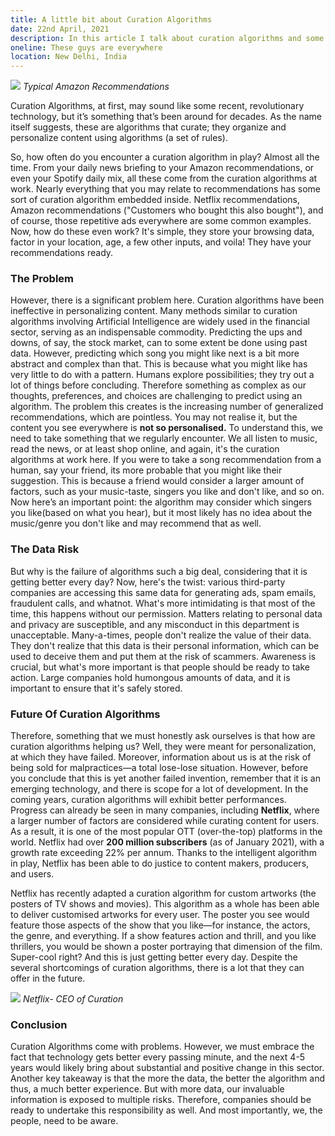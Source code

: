 ```yaml
---
title: A little bit about Curation Algorithms
date: 22nd April, 2021
description: In this article I talk about curation algorithms and some of their lesser known flaws. These algorithms are present everywhere and it is important to know how these work.
oneline: These guys are everywhere
location: New Delhi, India
---
```


![](/images/posts/curation2.png)
_Typical Amazon Recommendations_

Curation Algorithms, at first, may sound like some recent, revolutionary technology, but it’s something that’s been around for decades. As the name itself suggests, these are algorithms that curate; they organize and personalize content using algorithms (a set of rules).

So, how often do you encounter a curation algorithm in play? Almost all the time. From your daily news briefing to your Amazon recommendations, or even your Spotify daily mix, all these come from the curation algorithms at work. Nearly everything that you may relate to recommendations has some sort of curation algorithm embedded inside. Netflix recommendations, Amazon recommendations ("Customers who bought this also bought"), and of course, those repetitive ads everywhere are some common examples.
Now, how do these even work? It's simple, they store your browsing data, factor in your location, age, a few other inputs, and voila! They have your recommendations ready.

### The Problem

However, there is a significant problem here. Curation algorithms have been ineffective in personalizing content. Many methods similar to curation algorithms involving Artificial Intelligence are widely used in the financial sector, serving as an indispensable commodity. Predicting the ups and downs, of say, the stock market, can to some extent be done using past data. However, predicting which song you might like next is a bit more abstract and complex than that. This is because what you might like has very little to do with a pattern. Humans explore possibilities; they try out a lot of things before concluding. Therefore something as complex as our thoughts, preferences, and choices are challenging to predict using an algorithm.
The problem this creates is the increasing number of generalized recommendations, which are pointless. You may not realise it, but the content you see everywhere is **not so personalised.**
To understand this, we need to take something that we regularly encounter. We all listen to music, read the news, or at least shop online, and again, it's the curation algorithms at work here. If you were to take a song recommendation from a human, say your friend, its more probable that you might like their suggestion. This is because a friend would consider a larger amount of factors, such as your music-taste, singers you like and don't like, and so on. Now here’s an important point: the algorithm may consider which singers you like(based on what you hear), but it most likely has no idea about the music/genre you don't like and may recommend that as well.

### The Data Risk

But why is the failure of algorithms such a big deal, considering that it is getting better every day?
Now, here's the twist: various third-party companies are accessing this same data for generating ads, spam emails, fraudulent calls, and whatnot. What's more intimidating is that most of the time, this happens without our permission. Matters relating to personal data and privacy are susceptible, and any misconduct in this department is unacceptable.
Many-a-times, people don't realize the value of their data. They don't realize that this data is their personal information, which can be used to deceive them and put them at the risk of scammers. Awareness is crucial, but what's more important is that people should be ready to take action. Large companies hold humongous amounts of data, and it is important to ensure that it's safely stored.

### Future Of Curation Algorithms

Therefore, something that we must honestly ask ourselves is that how are curation algorithms helping us? Well, they were meant for personalization, at which they have failed. Moreover, information about us is at the risk of being sold for malpractices—a total lose-lose situation.
However, before you conclude that this is yet another failed invention, remember that it is an emerging technology, and there is scope for a lot of development. In the coming years, curation algorithms will exhibit better performances. Progress can already be seen in many companies, including **Netflix**, where a larger number of factors are considered while curating content for users. As a result, it is one of the most popular OTT (over-the-top) platforms in the world. Netflix had over **200 million subscribers** (as of January 2021), with a growth rate exceeding 22% per annum. Thanks to the intelligent algorithm in play, Netflix has been able to do justice to content makers, producers, and users.

Netflix has recently adapted a curation algorithm for custom artworks (the posters of TV shows and movies). This algorithm as a whole has been able to deliver customised artworks for every user. The poster you see would feature those aspects of the show that you like—for instance, the actors, the genre, and everything. If a show features action and thrill, and you like thrillers, you would be shown a poster portraying that dimension of the film. Super-cool right? And this is just getting better every day. Despite the several shortcomings of curation algorithms, there is a lot that they can offer in the future.

![](/images/posts/curation.png)
_Netflix- CEO of Curation_

### Conclusion

Curation Algorithms come with problems. However, we must embrace the fact that technology gets better every passing minute, and the next 4-5 years would likely bring about substantial and positive change in this sector. Another key takeaway is that the more the data, the better the algorithm and thus, a much better experience. But with more data, our invaluable information is exposed to multiple risks. Therefore, companies should be ready to undertake this responsibility as well. And most importantly, we, the people, need to be aware.

